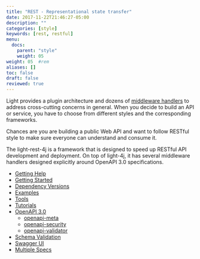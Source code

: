 ```yaml
---
title: "REST - Representational state transfer"
date: 2017-11-22T21:46:27-05:00
description: ""
categories: [style]
keywords: [rest, restful]
menu:
  docs:
    parent: "style"
    weight: 05
weight: 05	#rem
aliases: []
toc: false
draft: false
reviewed: true
---
```

Light provides a plugin architecture and dozens of [middleware handlers][] to address cross-cutting concerns in general. When you decide to build an API or service, you have to choose from different styles and the corresponding frameworks. 

Chances are you are building a public Web API and want to follow RESTful style to make sure everyone can understand and consume it. 

The light-rest-4j is a framework that is designed to speed up RESTful API development and deployment. On top of light-4j, it has several middleware handlers designed explicitly around OpenAPI 3.0 specifications. 

* [Getting Help](/about/community/)
* [Getting Started](/getting-started/light-rest-4j/)
* [Dependency Versions](/style/light-rest-4j/dependency/)
* [Examples](/style/light-rest-4j/example/)
* [Tools](/style/light-rest-4j/tool/)
* [Tutorials](/tutorial/rest/)
* [OpenAPI 3.0](/style/light-rest-4j/openapi/)
   + [openapi-meta](/style/light-rest-4j/openapi-meta/)
   + [openapi-security](/style/light-rest-4j/openapi-security/)
   + [openapi-validator](/style/light-rest-4j/openapi-validator/)
* [Schema Validation](/style/light-rest-4j/schema-validation/)
* [Swagger UI](/style/light-rest-4j/swagger-ui/)
* [Multiple Specs](/style/light-rest-4j/multiple-specs/)


[API categories and frameworks]: /architecture/category/
[architecture section]: /architecture/
[middleware handlers]: /architecture/middleware-handler/
